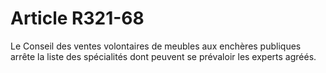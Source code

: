 # Article R321-68

Le Conseil des ventes volontaires de meubles aux enchères publiques arrête la liste des spécialités dont peuvent se prévaloir les experts agréés.